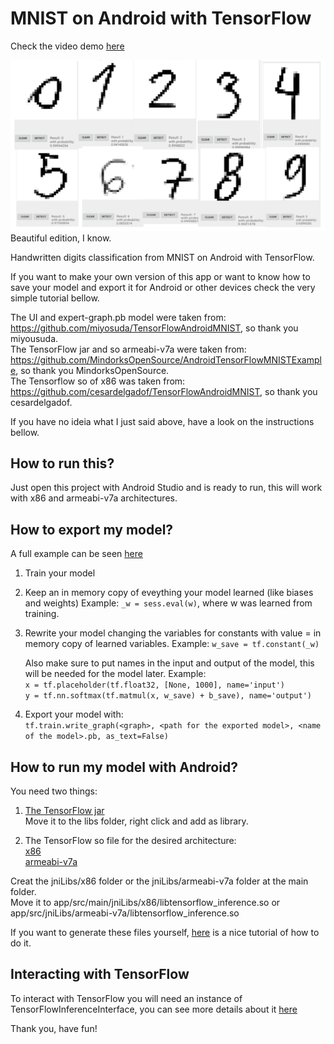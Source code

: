 # MNIST on Android with TensorFlow

Check the video demo [here](https://www.youtube.com/watch?v=gahi0Hjgokw)

![Image](images/demo.png)
Beautiful edition, I know.  

Handwritten digits classification from MNIST on Android with TensorFlow.  

If you want to make your own version of this app or want to know
how to save your model and export it for Android or other devices check the
very simple tutorial bellow.  

The UI and expert-graph.pb model were taken from: https://github.com/miyosuda/TensorFlowAndroidMNIST, so thank you miyousuda.  
The TensorFlow jar and so armeabi-v7a were taken from: https://github.com/MindorksOpenSource/AndroidTensorFlowMNISTExample,
so thank you MindorksOpenSource.  
The Tensorflow so of x86 was taken from: https://github.com/cesardelgadof/TensorFlowAndroidMNIST, so thank you cesardelgadof.  

If you have no ideia what I just said above, have a look on the instructions bellow.

## How to run this?

Just open this project with Android Studio and is ready to run, this will work
with x86 and armeabi-v7a architectures.

## How to export my model?

A full example can be seen [here](https://github.com/mari-linhares/mnist-android-tensorflow/blob/master/tensorflow_model/convnet.py)

1. Train your model
2. Keep an in memory copy of eveything your model learned (like biases and weights)
   Example: `_w = sess.eval(w)`, where w was learned from training.
3. Rewrite your model changing the variables for constants with value = in memory copy of learned variables.
   Example: `w_save = tf.constant(_w)`  
   
   Also make sure to put names in the input and output of the model, this will be needed for the model later.
   Example:  
   `x = tf.placeholder(tf.float32, [None, 1000], name='input')`  
   `y = tf.nn.softmax(tf.matmul(x, w_save) + b_save), name='output')`  
4. Export your model with:  
   `tf.train.write_graph(<graph>, <path for the exported model>, <name of the model>.pb, as_text=False)`

## How to run my model with Android?

You need two things:

1. [The TensorFlow jar](https://github.com/MindorksOpenSource/AndroidTensorFlowMNISTExample/blob/master/app/libs/libandroid_tensorflow_inference_java.jar)  
   Move it to the libs folder, right click and add as library.  

2. The TensorFlow so file for the desired architecture:  
[x86](https://github.com/cesardelgadof/TensorFlowAndroidMNIST/blob/master/app/src/main/jniLibs/x86/libtensorflow_mnist.so)  
[armeabi-v7a](https://github.com/MindorksOpenSource/AndroidTensorFlowMNISTExample/tree/master/app/src/main/jniLibs/armeabi-v7a)  

Creat the jniLibs/x86 folder or the jniLibs/armeabi-v7a folder at the main folder.  
Move it to app/src/main/jniLibs/x86/libtensorflow_inference.so or app/src/jniLibs/armeabi-v7a/libtensorflow_inference.so

If you want to generate these files yourself, [here](https://blog.mindorks.com/android-tensorflow-machine-learning-example-ff0e9b2654cc) is a nice tutorial of how to do it.

## Interacting with TensorFlow

To interact with TensorFlow you will need an instance of TensorFlowInferenceInterface, you can see more details about it [here](https://github.com/mari-linhares/mnist-android-tensorflow/blob/master/MnistAndroid/app/src/main/java/mariannelinhares/mnistandroid/Classifier.java)

Thank you, have fun!

